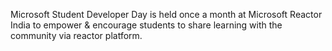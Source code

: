 Microsoft Student Developer Day is held once a month at Microsoft Reactor India to empower & encourage students to share learning with the community via reactor platform.
